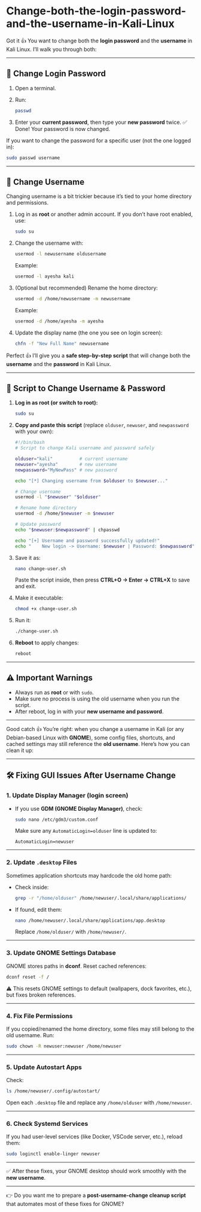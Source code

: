 # Change-both-the-login-password-and-the-username-in-Kali-Linux
Got it 👍 You want to change both the **login password** and the **username** in Kali Linux. I’ll walk you through both:

---

## 🔑 Change Login Password

1. Open a terminal.
2. Run:

   ```bash
   passwd
   ```
3. Enter your **current password**, then type your **new password** twice.
   ✅ Done! Your password is now changed.

If you want to change the password for a specific user (not the one logged in):

```bash
sudo passwd username
```

---

## 👤 Change Username

Changing username is a bit trickier because it’s tied to your home directory and permissions.

1. Log in as **root** or another admin account.
   If you don’t have root enabled, use:

   ```bash
   sudo su
   ```
2. Change the username with:

   ```bash
   usermod -l newusername oldusername
   ```

   Example:

   ```bash
   usermod -l ayesha kali
   ```
3. (Optional but recommended) Rename the home directory:

   ```bash
   usermod -d /home/newusername -m newusername
   ```

   Example:

   ```bash
   usermod -d /home/ayesha -m ayesha
   ```
4. Update the display name (the one you see on login screen):

   ```bash
   chfn -f "New Full Name" newusername
   ```
Perfect 👍 I’ll give you a **safe step-by-step script** that will change both the **username** and the **password** in Kali Linux.

---

## 🚀 Script to Change Username & Password

1. **Log in as root (or switch to root):**

   ```bash
   sudo su
   ```

2. **Copy and paste this script** (replace `olduser`, `newuser`, and `newpassword` with your own):

   ```bash
   #!/bin/bash
   # Script to change Kali username and password safely

   olduser="kali"          # current username
   newuser="ayesha"        # new username
   newpassword="MyNewPass" # new password

   echo "[*] Changing username from $olduser to $newuser..."

   # Change username
   usermod -l "$newuser" "$olduser"

   # Rename home directory
   usermod -d /home/$newuser -m $newuser

   # Update password
   echo "$newuser:$newpassword" | chpasswd

   echo "[+] Username and password successfully updated!"
   echo "    New login -> Username: $newuser | Password: $newpassword"
   ```

3. Save it as:

   ```bash
   nano change-user.sh
   ```

   Paste the script inside, then press **CTRL+O → Enter → CTRL+X** to save and exit.

4. Make it executable:

   ```bash
   chmod +x change-user.sh
   ```

5. Run it:

   ```bash
   ./change-user.sh
   ```

6. **Reboot** to apply changes:

   ```bash
   reboot
   ```

---

## ⚠️ Important Warnings

* Always run as **root** or with `sudo`.
* Make sure no process is using the old username when you run the script.
* After reboot, log in with your **new username and password**.

---

Good catch 👍 You’re right: when you change a username in Kali (or any Debian-based Linux with **GNOME**), some config files, shortcuts, and cached settings may still reference the **old username**. Here’s how you can clean it up:

---

## 🛠️ Fixing GUI Issues After Username Change

### 1. Update Display Manager (login screen)

* If you use **GDM (GNOME Display Manager)**, check:

  ```bash
  sudo nano /etc/gdm3/custom.conf
  ```

  Make sure any `AutomaticLogin=olduser` line is updated to:

  ```
  AutomaticLogin=newuser
  ```

---

### 2. Update `.desktop` Files

Sometimes application shortcuts may hardcode the old home path:

* Check inside:

  ```bash
  grep -r "/home/olduser" /home/newuser/.local/share/applications/
  ```
* If found, edit them:

  ```bash
  nano /home/newuser/.local/share/applications/app.desktop
  ```

  Replace `/home/olduser/` with `/home/newuser/`.

---

### 3. Update GNOME Settings Database

GNOME stores paths in **dconf**. Reset cached references:

```bash
dconf reset -f /
```

⚠️ This resets GNOME settings to default (wallpapers, dock favorites, etc.), but fixes broken references.

---

### 4. Fix File Permissions

If you copied/renamed the home directory, some files may still belong to the old username. Run:

```bash
sudo chown -R newuser:newuser /home/newuser
```

---

### 5. Update Autostart Apps

Check:

```bash
ls /home/newuser/.config/autostart/
```

Open each `.desktop` file and replace any `/home/olduser` with `/home/newuser`.

---

### 6. Check Systemd Services

If you had user-level services (like Docker, VSCode server, etc.), reload them:

```bash
sudo loginctl enable-linger newuser
```

---

✅ After these fixes, your GNOME desktop should work smoothly with the **new username**.

---

👉 Do you want me to prepare a **post-username-change cleanup script** that automates most of these fixes for GNOME?



